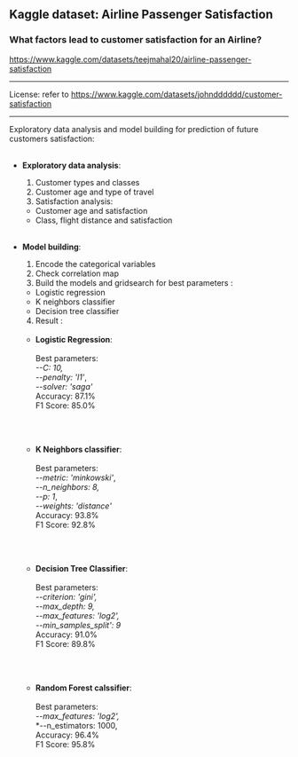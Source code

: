 ## **Kaggle dataset: Airline Passenger Satisfaction**
### What factors lead to customer satisfaction for an Airline?
https://www.kaggle.com/datasets/teejmahal20/airline-passenger-satisfaction

---

License: refer to https://www.kaggle.com/datasets/johndddddd/customer-satisfaction

---

Exploratory data analysis and model building for prediction of future customers satisfaction:
<br><br>
- **Exploratory data analysis**:
  1. Customer types and classes
  2. Customer age and type of travel
  3. Satisfaction analysis:
     
    - Customer age and satisfaction
    - Class, flight distance and satisfaction
  <br><br>
- **Model building**:
  1. Encode the categorical variables
  2. Check correlation map
  3. Build the models and gridsearch for best parameters :
    - Logistic regression
    - K neighbors classifier
    - Decision tree classifier
  4. Result :
  <br><br>
    - **Logistic Regression**: 
    <br><br>
    Best parameters: 
    <br>*--C: 10,*<br>*--penalty: 'l1'*, <br>*--solver: 'saga'*
    <br>Accuracy: 87.1%
    <br>F1 Score: 85.0%
    
   <br><br>
    - **K Neighbors classifier**: 
    <br><br>
    Best parameters: <br>*--metric: 'minkowski'*, <br>*--n_neighbors: 8,*<br>*--p: 1*,<br> *--weights: 'distance'*
    <br>Accuracy: 93.8%
    <br>F1 Score: 92.8%      

    <br><br>
    - **Decision Tree Classifier**:
    <br><br>
    Best parameters:<br>*--criterion: 'gini',*<br> *--max_depth: 9,*<br>*--max_features: 'log2',*<br>*--min_samples_split': 9*
    <br>Accuracy: 91.0%
    <br>F1 Score: 89.8%   
    
    <br><br>
    - **Random Forest calssifier**:
    <br><br>
    Best parameters:<br>*--max_features: 'log2',*<br> *--n_estimators: 1000,
    <br>Accuracy: 96.4%
    <br>F1 Score: 95.8%           